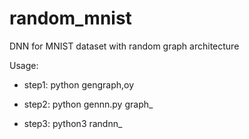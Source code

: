 # random_mnist
DNN for MNIST dataset with random graph architecture

Usage:

- step1: python gengraph,oy <number of hidden nodes> <number of edges>

- step2: python gennn.py graph_<number of hidden nodes>_<number of edges>

- step3: python3 randnn_<number of hidden nodes>_<number of edges>.py

